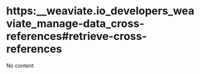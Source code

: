 # https:\_\_weaviate.io_developers_weaviate_manage-data_cross-references#retrieve-cross-references

No content

